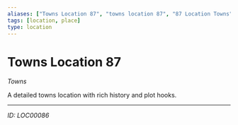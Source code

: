 ```yaml
---
aliases: ["Towns Location 87", "towns location 87", "87 Location Towns"]
tags: [location, place]
type: location
---
```


# Towns Location 87

*Towns*

A detailed towns location with rich history and plot hooks.

---
*ID: LOC00086*